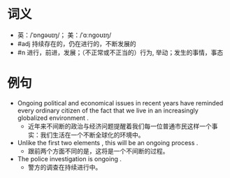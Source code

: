 # 词义
- 英：/ˈɒnɡəʊɪŋ/； 美：/ˈɑːnɡoʊɪŋ/
- #adj 持续存在的，仍在进行的，不断发展的
- #n 进行，前进，发展；（不正常或不正当的）行为, 举动；发生的事情，事态
# 例句
- Ongoing political and economical issues in recent years have reminded every ordinary citizen of the fact that we live in an increasingly globalized environment .
	- 近年来不间断的政治与经济问题提醒着我们每一位普通市民这样一个事实：我们生活在一个不断全球化的环境中。
- Unlike the first two elements , this will be an ongoing process .
	- 跟前两个方面不同的是，这将是一个不间断的过程。
- The police investigation is ongoing .
	- 警方的调查在持续进行中。
